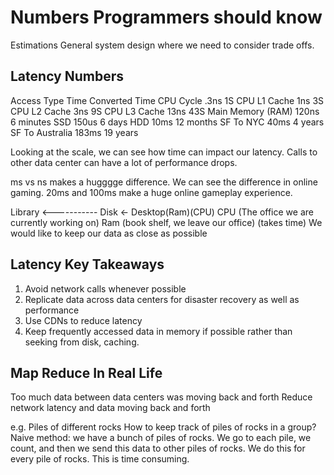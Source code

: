 # Numbers Programmers should know
Estimations
General system design where we need to consider trade offs.

## Latency Numbers
Access Type         Time        Converted Time
CPU Cycle           .3ns        1S
CPU L1 Cache        1ns         3S
CPU L2 Cache        3ns         9S
CPU L3 Cache        13ns        43S
Main Memory (RAM)   120ns       6 minutes
SSD                 150us       6 days
HDD                 10ms        12 months
SF To NYC           40ms        4 years
SF To Australia     183ms       19 years

Looking at the scale, we can see how time can impact our latency. Calls to other data center can have a lot of performance drops.

ms vs ns makes a hugggge difference. 
We can see the difference in online gaming.
20ms and 100ms make a huge online gameplay experience.


Library <-----------  Disk <- Desktop(Ram)(CPU)
CPU (The office we are currently working on)
Ram (book shelf, we leave our office) (takes time)
We would like to keep our data as close as possible

## Latency Key Takeaways
1. Avoid network calls whenever possible
2. Replicate data across data centers for disaster recovery as well as performance
3. Use CDNs to reduce latency
4. Keep frequently accessed data in memory if possible rather than seeking from disk, caching.

## Map Reduce In Real Life
Too much data between data centers was moving back and forth
Reduce network latency and data moving back and forth

e.g. Piles of different rocks
How to keep track of piles of rocks in a group?
Naive method:
we have a bunch of piles of rocks.
We go to each pile, we count, and then we send this data to other piles of rocks.
We do this for every pile of rocks. 
This is time consuming.
